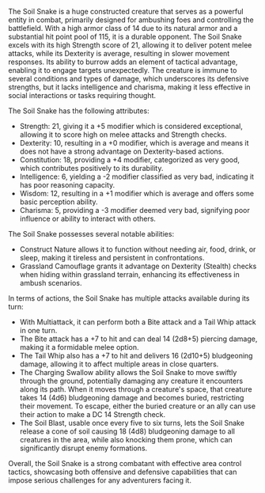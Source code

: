 The Soil Snake is a huge constructed creature that serves as a powerful entity in combat, primarily designed for ambushing foes and controlling the battlefield. With a high armor class of 14 due to its natural armor and a substantial hit point pool of 115, it is a durable opponent. The Soil Snake excels with its high Strength score of 21, allowing it to deliver potent melee attacks, while its Dexterity is average, resulting in slower movement responses. Its ability to burrow adds an element of tactical advantage, enabling it to engage targets unexpectedly. The creature is immune to several conditions and types of damage, which underscores its defensive strengths, but it lacks intelligence and charisma, making it less effective in social interactions or tasks requiring thought. 

The Soil Snake has the following attributes: 
- Strength: 21, giving it a +5 modifier which is considered exceptional, allowing it to score high on melee attacks and Strength checks.
- Dexterity: 10, resulting in a +0 modifier, which is average and means it does not have a strong advantage on Dexterity-based actions.
- Constitution: 18, providing a +4 modifier, categorized as very good, which contributes positively to its durability.
- Intelligence: 6, yielding a -2 modifier classified as very bad, indicating it has poor reasoning capacity.
- Wisdom: 12, resulting in a +1 modifier which is average and offers some basic perception ability.
- Charisma: 5, providing a -3 modifier deemed very bad, signifying poor influence or ability to interact with others.

The Soil Snake possesses several notable abilities:
- Construct Nature allows it to function without needing air, food, drink, or sleep, making it tireless and persistent in confrontations. 
- Grassland Camouflage grants it advantage on Dexterity (Stealth) checks when hiding within grassland terrain, enhancing its effectiveness in ambush scenarios.

In terms of actions, the Soil Snake has multiple attacks available during its turn:
- With Multiattack, it can perform both a Bite attack and a Tail Whip attack in one turn.
- The Bite attack has a +7 to hit and can deal 14 (2d8+5) piercing damage, making it a formidable melee option.
- The Tail Whip also has a +7 to hit and delivers 16 (2d10+5) bludgeoning damage, allowing it to affect multiple areas in close quarters.
- The Charging Swallow ability allows the Soil Snake to move swiftly through the ground, potentially damaging any creature it encounters along its path. When it moves through a creature's space, that creature takes 14 (4d6) bludgeoning damage and becomes buried, restricting their movement. To escape, either the buried creature or an ally can use their action to make a DC 14 Strength check.
- The Soil Blast, usable once every five to six turns, lets the Soil Snake release a cone of soil causing 18 (4d8) bludgeoning damage to all creatures in the area, while also knocking them prone, which can significantly disrupt enemy formations.

Overall, the Soil Snake is a strong combatant with effective area control tactics, showcasing both offensive and defensive capabilities that can impose serious challenges for any adventurers facing it.